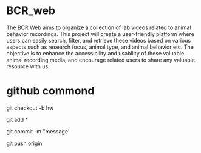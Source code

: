 # BCR_web
The BCR Web aims to organize a collection of lab videos related to animal 
behavior recordings. This project will create a user-friendly platform where users can easily 
search, filter, and retrieve these videos based on various aspects such as research focus, animal 
type, and animal behavior etc. The objective is to enhance the accessibility and usability of these 
valuable animal recording media, and encourage related users to share any valuable resource 
with us.



# github commond

<!-- create and switch to a new branch -->
git checkout -b hw

git add *

git commit -m "message'

git push origin <branch name>
